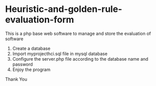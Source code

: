# Heuristic-and-golden-rule-evaluation-form
This is a php base web software to manage and store the evaluation of software

1) Create a database
2) Import myprojecthci.sql file in mysql database
3) Configure the server.php file according to the database name and password
4) Enjoy the program

Thank You
